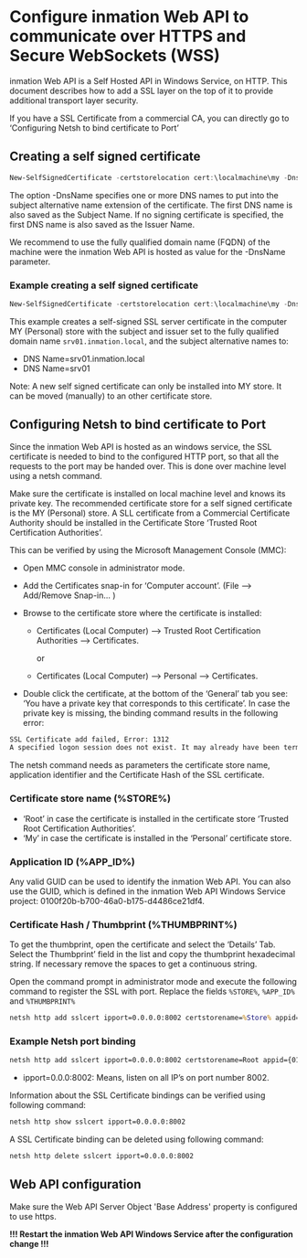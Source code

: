 # Configure inmation Web API to communicate over HTTPS and Secure WebSockets (WSS)

inmation Web API is a Self Hosted API in Windows Service, on HTTP. This document describes how to add a SSL layer on the top of it to provide additional transport layer security.

If you have a SSL Certificate from a commercial CA, you can directly go to ‘Configuring Netsh to bind certificate to Port’

## Creating a self signed certificate

```powershell
New-SelfSignedCertificate -certstorelocation cert:\localmachine\my -DnsName "%FQDN%"
```

The option -DnsName specifies one or more DNS names to put into the subject alternative name extension of the certificate. The first DNS name is also saved as the Subject Name. If no signing certificate is specified, the first DNS name is also saved as the Issuer Name.

We recommend to use the fully qualified domain name (FQDN) of the machine were the inmation Web API is hosted as value for the -DnsName parameter.

### Example creating a self signed certificate

```powershell
New-SelfSignedCertificate -certstorelocation cert:\localmachine\my -DnsName "srv01.inmation.local", "srv01"
```

This example creates a self-signed SSL server certificate in the computer MY (Personal) store with the subject and issuer set to the fully qualified domain name `srv01.inmation.local`, and the subject alternative names to:

- DNS Name=srv01.inmation.local
- DNS Name=srv01

Note: A new self signed certificate can only be installed into MY store. It can be moved (manually) to an other certificate store.

## Configuring Netsh to bind certificate to Port

Since the inmation Web API is hosted as an windows service, the SSL certificate is needed to bind to the configured HTTP port, so that all the requests to the port may be handed over. This is done over machine level using a netsh command.

Make sure the certificate is installed on local machine level and knows its private key. The recommended certificate store for a self signed certificate is the MY (Personal) store. A SLL certificate from a Commercial Certificate Authority should be installed in the Certificate Store ‘Trusted Root Certification Authorities’.

This can be verified by using the Microsoft Management Console (MMC):

- Open MMC console in administrator mode.
- Add the Certificates snap-in for ‘Computer account’. (File —> Add/Remove Snap-in... )
- Browse to the certificate store where the certificate is installed:
    * Certificates (Local Computer) —> Trusted Root Certification Authorities —> Certificates.

        or

    * Certificates (Local Computer) —> Personal —> Certificates.

- Double click the certificate, at the bottom of the ‘General’ tab you see: ‘You have a private key that corresponds to this certificate’. In case the private key is missing, the binding command results in the following error:

```cmd
SSL Certificate add failed, Error: 1312
A specified logon session does not exist. It may already have been terminated.
```

The netsh command needs as parameters the certificate store name, application identifier and the Certificate Hash of the SSL certificate.

### Certificate store name (%STORE%)

- ‘Root’ in case the certificate is installed in the certificate store ‘Trusted Root Certification Authorities’.
- ‘My’ in case the certificate is installed in the ‘Personal’ certificate store.

### Application ID (%APP_ID%)

Any valid GUID can be used to identify the inmation Web API. You can also use the GUID, which is defined in the inmation Web API Windows Service project: 0100f20b-b700-46a0-b175-d4486ce21df4.

### Certificate Hash / Thumbprint (%THUMBPRINT%)

To get the thumbprint, open the certificate and select the ‘Details’ Tab. Select the Thumbprint’ field in the list and copy the thumbprint hexadecimal string. If necessary remove the spaces to get a continuous string.

Open the command prompt in administrator mode and execute the following command to register the SSL with port. Replace the fields `%STORE%`, `%APP_ID%` and `%THUMBPRINT%`

```cmd
netsh http add sslcert ipport=0.0.0.0:8002 certstorename=%Store% appid={%APP_ID%} certhash=%THUMBPRINT%
```

### Example Netsh port binding

```cmd
netsh http add sslcert ipport=0.0.0.0:8002 certstorename=Root appid={0100f20b-b700-46a0- b175-d4486ce21df4} certhash=13ee8cdd0c823431b2056ef9673e22a53e3e6e28
```

- ipport=0.0.0:8002: Means, listen on all IP’s on port number 8002.

Information about the SSL Certificate bindings can be verified using following command:

```cmd
netsh http show sslcert ipport=0.0.0.0:8002
```

A SSL Certificate binding can be deleted using following command:

```cmd
netsh http delete sslcert ipport=0.0.0.0:8002
```

## Web API configuration

Make sure the Web API Server Object 'Base Address' property is configured to use https.

**!!! Restart the inmation Web API Windows Service after the configuration change !!!**